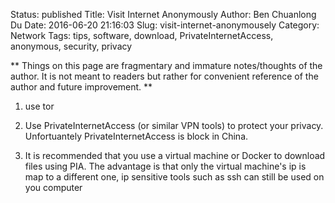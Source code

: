 Status: published
Title: Visit Internet Anonymously
Author: Ben Chuanlong Du
Date: 2016-06-20 21:16:03
Slug: visit-internet-anonymousely
Category: Network
Tags: tips, software, download, PrivateInternetAccess, anonymous, security, privacy

**
Things on this page are fragmentary and immature notes/thoughts of the author. 
It is not meant to readers but rather for convenient reference of the author and future improvement.
**


1. use tor

1. Use PrivateInternetAccess (or similar VPN tools) to protect your privacy.
    Unfortuantely PrivateInternetAccess is block in China.

2. It is recommended that you use a virtual machine or Docker to download files using PIA.
    The advantage is that only the virtual machine's ip is map to a different one,
    ip sensitive tools such as ssh can still be used on you computer

